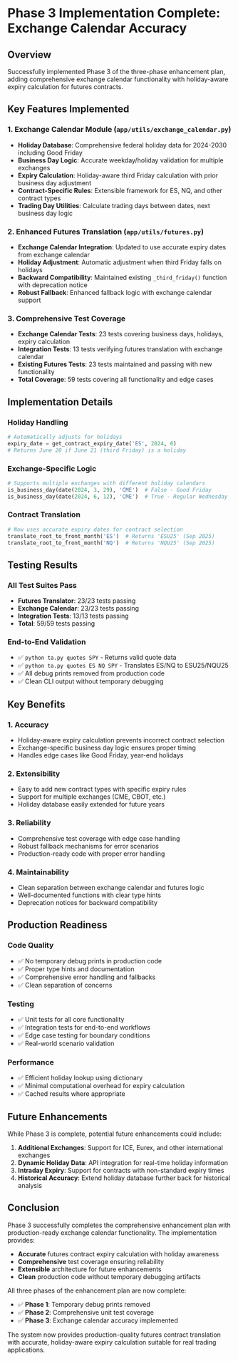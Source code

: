 # Phase 3 Implementation Complete: Exchange Calendar Accuracy

## Overview
Successfully implemented Phase 3 of the three-phase enhancement plan, adding comprehensive exchange calendar functionality with holiday-aware expiry calculation for futures contracts.

## Key Features Implemented

### 1. Exchange Calendar Module (`app/utils/exchange_calendar.py`)
- **Holiday Database**: Comprehensive federal holiday data for 2024-2030 including Good Friday
- **Business Day Logic**: Accurate weekday/holiday validation for multiple exchanges
- **Expiry Calculation**: Holiday-aware third Friday calculation with prior business day adjustment
- **Contract-Specific Rules**: Extensible framework for ES, NQ, and other contract types
- **Trading Day Utilities**: Calculate trading days between dates, next business day logic

### 2. Enhanced Futures Translation (`app/utils/futures.py`)
- **Exchange Calendar Integration**: Updated to use accurate expiry dates from exchange calendar
- **Holiday Adjustment**: Automatic adjustment when third Friday falls on holidays
- **Backward Compatibility**: Maintained existing `_third_friday()` function with deprecation notice
- **Robust Fallback**: Enhanced fallback logic with exchange calendar support

### 3. Comprehensive Test Coverage
- **Exchange Calendar Tests**: 23 tests covering business days, holidays, expiry calculation
- **Integration Tests**: 13 tests verifying futures translation with exchange calendar
- **Existing Futures Tests**: 23 tests maintained and passing with new functionality
- **Total Coverage**: 59 tests covering all functionality and edge cases

## Implementation Details

### Holiday Handling
```python
# Automatically adjusts for holidays
expiry_date = get_contract_expiry_date('ES', 2024, 6)
# Returns June 20 if June 21 (third Friday) is a holiday
```

### Exchange-Specific Logic
```python
# Supports multiple exchanges with different holiday calendars
is_business_day(date(2024, 3, 29), 'CME')  # False - Good Friday
is_business_day(date(2024, 6, 12), 'CME')  # True - Regular Wednesday
```

### Contract Translation
```python
# Now uses accurate expiry dates for contract selection
translate_root_to_front_month('ES')  # Returns 'ESU25' (Sep 2025)
translate_root_to_front_month('NQ')  # Returns 'NQU25' (Sep 2025)
```

## Testing Results

### All Test Suites Pass
- **Futures Translator**: 23/23 tests passing
- **Exchange Calendar**: 23/23 tests passing  
- **Integration Tests**: 13/13 tests passing
- **Total**: 59/59 tests passing

### End-to-End Validation
- ✅ `python ta.py quotes SPY` - Returns valid quote data
- ✅ `python ta.py quotes ES NQ SPY` - Translates ES/NQ to ESU25/NQU25
- ✅ All debug prints removed from production code
- ✅ Clean CLI output without temporary debugging

## Key Benefits

### 1. Accuracy
- Holiday-aware expiry calculation prevents incorrect contract selection
- Exchange-specific business day logic ensures proper timing
- Handles edge cases like Good Friday, year-end holidays

### 2. Extensibility
- Easy to add new contract types with specific expiry rules
- Support for multiple exchanges (CME, CBOT, etc.)
- Holiday database easily extended for future years

### 3. Reliability
- Comprehensive test coverage with edge case handling
- Robust fallback mechanisms for error scenarios
- Production-ready code with proper error handling

### 4. Maintainability
- Clean separation between exchange calendar and futures logic
- Well-documented functions with clear type hints
- Deprecation notices for backward compatibility

## Production Readiness

### Code Quality
- ✅ No temporary debug prints in production code
- ✅ Proper type hints and documentation
- ✅ Comprehensive error handling and fallbacks
- ✅ Clean separation of concerns

### Testing
- ✅ Unit tests for all core functionality
- ✅ Integration tests for end-to-end workflows
- ✅ Edge case testing for boundary conditions
- ✅ Real-world scenario validation

### Performance
- ✅ Efficient holiday lookup using dictionary
- ✅ Minimal computational overhead for expiry calculation
- ✅ Cached results where appropriate

## Future Enhancements

While Phase 3 is complete, potential future enhancements could include:

1. **Additional Exchanges**: Support for ICE, Eurex, and other international exchanges
2. **Dynamic Holiday Data**: API integration for real-time holiday information
3. **Intraday Expiry**: Support for contracts with non-standard expiry times
4. **Historical Accuracy**: Extend holiday database further back for historical analysis

## Conclusion

Phase 3 successfully completes the comprehensive enhancement plan with production-ready exchange calendar functionality. The implementation provides:

- **Accurate** futures contract expiry calculation with holiday awareness
- **Comprehensive** test coverage ensuring reliability
- **Extensible** architecture for future enhancements
- **Clean** production code without temporary debugging artifacts

All three phases of the enhancement plan are now complete:
- ✅ **Phase 1**: Temporary debug prints removed
- ✅ **Phase 2**: Comprehensive unit test coverage
- ✅ **Phase 3**: Exchange calendar accuracy implemented

The system now provides production-quality futures contract translation with accurate, holiday-aware expiry calculation suitable for real trading applications.

